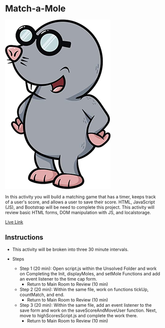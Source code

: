 # Match-a-Mole

![alt tag](./assets/img/geeky_mole.jpg)

In this activity you will build a matching game that has a timer, keeps track of a user's score, and allows a user to save their score.  HTML, JavaScript (JS), and Bootstrap will be need to complete this project. This activity will review basic HTML forms, DOM manipulation with JS, and localstorage.   

[Live Link](https://ccrum292.github.io/Match-a-Mole/)

## Instructions

* This activity will be broken into three 30 minute intervals.

* Steps

  * Step 1 (20 min): Open script.js within the Unsolved Folder and work on Completing the Init, displayMoles, and setMole Functions and add an event listener to the time cap form.
    * Return to Main Room to Review (10 min)
  * Step 2 (20 min): Within the same file, work on functions tickUp, countMatch, and end.
    * Return to Main Room to Review (10 min)
  * Step 3 (20 min): Within the same file, add an event listener to the save form and work on the saveScoreAndMoveUser function.  Next, move to highScoresScript.js and complete the work there.
    * Return to Main Room to Review (10 min)